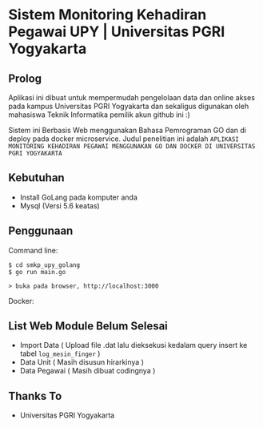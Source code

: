 Sistem Monitoring Kehadiran Pegawai UPY | Universitas PGRI Yogyakarta
===
Prolog
---
Aplikasi ini dibuat untuk mempermudah pengelolaan data dan online akses pada kampus Universitas PGRI Yogyakarta dan sekaligus digunakan oleh mahasiswa Teknik Informatika pemilik akun github ini :)

Sistem ini Berbasis Web menggunakan Bahasa Pemrograman GO dan di deploy pada docker microservice. Judul penelitian ini adalah `APLIKASI MONITORING KEHADIRAN PEGAWAI MENGGUNAKAN GO DAN DOCKER DI UNIVERSITAS PGRI YOGYAKARTA`

Kebutuhan
---
- Install GoLang pada komputer anda
- Mysql (Versi 5.6 keatas)

Penggunaan
---
Command line:

    $ cd smkp_upy_golang
    $ go run main.go
    
    > buka pada browser, http://localhost:3000

Docker:

List Web Module Belum Selesai
---
- Import Data ( Upload file .dat lalu dieksekusi kedalam query insert ke tabel `log_mesin_finger` )
- Data Unit ( Masih disusun hirarkinya )
- Data Pegawai ( Masih dibuat codingnya )

Thanks To
---
- Universitas PGRI Yogyakarta
